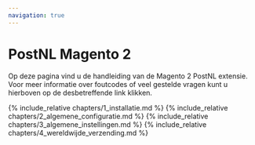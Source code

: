 ```yaml
---
navigation: true
---
```

# PostNL Magento 2
Op deze pagina vind u de handleiding van de Magento 2 PostNL extensie. Voor meer informatie over foutcodes of veel gestelde vragen kunt u hierboven op de desbetreffende link klikken.

{% include_relative chapters/1_installatie.md %}
{% include_relative chapters/2_algemene_configuratie.md %}
{% include_relative chapters/3_algemene_instellingen.md %}
{% include_relative chapters/4_wereldwijde_verzending.md %}
